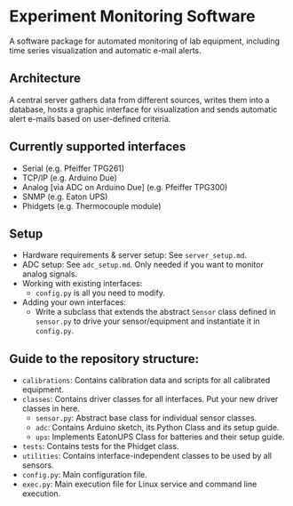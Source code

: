 # Experiment Monitoring Software

A software package for automated monitoring of lab equipment, including time series visualization and automatic e-mail alerts.

## Architecture

A central server gathers data from different sources, writes them into a database, hosts a graphic interface for visualization and sends automatic alert e-mails based on user-defined criteria.

## Currently supported interfaces

  * Serial (e.g. Pfeiffer TPG261)
  * TCP/IP (e.g. Arduino Due)
  * Analog [via ADC on Arduino Due] (e.g. Pfeiffer TPG300)
  * SNMP (e.g. Eaton UPS)
  * Phidgets (e.g. Thermocouple module)

## Setup

  * Hardware requirements & server setup: See `server_setup.md`.
  * ADC setup: See `adc_setup.md`. Only needed if you want to monitor analog signals.
  * Working with existing interfaces:
    - `config.py` is all you need to modify.
  * Adding your own interfaces:
    - Write a subclass that extends the abstract `Sensor` class defined in `sensor.py` to drive your sensor/equipment and instantiate it in `config.py`.

## Guide to the repository structure:

  * `calibrations`: Contains calibration data and scripts for all calibrated equipment.
  * `classes`: Contains driver classes for all interfaces. Put your new driver classes in here.
    * `sensor.py`: Abstract base class for individual sensor classes.
    * `adc`: Contains Arduino sketch, its Python Class and its setup guide.
    * `ups`: Implements EatonUPS Class for batteries and their setup guide.
  * `tests`: Contains tests for the Phidget class.
  * `utilities`: Contains interface-independent classes to be used by all sensors. 
  * `config.py`: Main configuration file.
  * `exec.py`: Main execution file for Linux service and command line execution.

